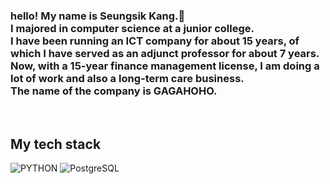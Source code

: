 
<!--
안녕하세요! 제 이름은 승식 강 입니다.
저는 전문대학에서 컴퓨터공학을 전공했습니다. 
15년 정도 ICT 기업을 운영하였으며, 그중 7년여간 겸임교수를 겸하였습니다. 
지금은 15년차 Finance management 라이센스를 가지고 다수의 일을 하고 있으며 롱텀케어 사업을 겸하고 있습니다. 회사의 이름은 가가호호 입니다. 
-->
<h3> hello! My name is Seungsik Kang.👋 <br>
I majored in computer science at a junior college. <br>
I have been running an ICT company for about 15 years, of which I have served as an adjunct professor for about 7 years.
Now, with a 15-year finance management license, I am doing a lot of work and also a long-term care business.<br> The name of the company is GAGAHOHO.
</h3>
<br>
<h2> My tech stack </h2>

![PYTHON](https://img.shields.io/badge/PYTHON-3.7-orange?style=plastic&logo=python&logoColor=white)
![PostgreSQL](https://img.shields.io/badge/postgreSQL-14-green?style=plastic&logo=postgresql&logoColor=white)
<!--
**myaji35/myaji35** is a ✨ _special_ ✨ repository because its `README.md` (this file) appears on your GitHub profile.

Here are some ideas to get you started:

- 🔭 I’m currently working on ...
- 🌱 I’m currently learning ...
- 👯 I’m looking to collaborate on ...
- 🤔 I’m looking for help with ...
- 💬 Ask me about ...
- 📫 How to reach me: ...
- 😄 Pronouns: ...
- ⚡ Fun fact: ...
-->
